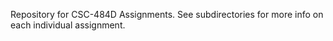 Repository for CSC-484D Assignments.
See subdirectories for more info on each individual assignment.

